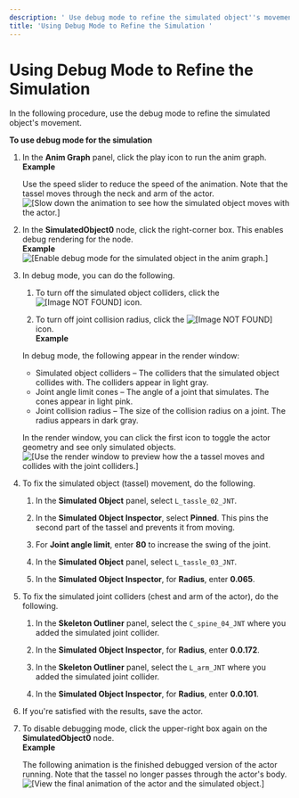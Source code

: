 ```yaml
---
description: ' Use debug mode to refine the simulated object''s movement in &ALYlong;. '
title: 'Using Debug Mode to Refine the Simulation '
---
```

# Using Debug Mode to Refine the Simulation<a name="refine-simulationg-using-debug-mode"></a>

In the following procedure, use the debug mode to refine the simulated object's movement\.

**To use debug mode for the simulation**

1. In the **Anim Graph** panel, click the play icon to run the anim graph\.   
**Example**  

   Use the speed slider to reduce the speed of the animation\. Note that the tassel moves through the neck and arm of the actor\.   
![\[Slow down the animation to see how the simulated object moves with the actor.\]](/images/userguide/actor-animation/simulated-objects-21.gif)

1. In the **SimulatedObject0** node, click the right\-corner box\. This enables debug rendering for the node\.  
**Example**    
![\[Enable debug mode for the simulated object in the anim graph.\]](/images/userguide/actor-animation/simulated-objects-19.gif)

1. In debug mode, you can do the following\.

   1. To turn off the simulated object colliders, click the ![\[Image NOT FOUND\]](/images/userguide/actor-animation/simulated-objects-20.png) icon\. 

   1. To turn off joint collision radius, click the ![\[Image NOT FOUND\]](/images/userguide/actor-animation/simulated-objects-5.png) icon\.  
**Example**  

   In debug mode, the following appear in the render window:
   + Simulated object colliders – The colliders that the simulated object collides with\. The colliders appear in light gray\.
   + Joint angle limit cones – The angle of a joint that simulates\. The cones appear in light pink\.
   + Joint collision radius – The size of the collision radius on a joint\. The radius appears in dark gray\.

    In the render window, you can click the first icon to toggle the actor geometry and see only simulated objects\.  
![\[Use the render window to preview how the a tassel moves and collides with the joint colliders.\]](/images/userguide/actor-animation/simulated-objects-22.gif)

1. To fix the simulated object \(tassel\) movement, do the following\.

   1. In the **Simulated Object** panel, select `L_tassle_02_JNT`\. 

   1. In the **Simulated Object Inspector**, select **Pinned**\. This pins the second part of the tassel and prevents it from moving\.

   1. For **Joint angle limit**, enter **80** to increase the swing of the joint\.

   1. In the **Simulated Object** panel, select `L_tassle_03_JNT`\.

   1. In the **Simulated Object Inspector**, for **Radius**, enter **0\.065**\.

1. To fix the simulated joint colliders \(chest and arm of the actor\), do the following\.

   1. In the **Skeleton Outliner** panel, select the `C_spine_04_JNT` where you added the simulated joint collider\. 

   1. In the **Simulated Object Inspector**, for **Radius**, enter **0\.0\.172**\.

   1. In the **Skeleton Outliner** panel, select the `L_arm_JNT` where you added the simulated joint collider\. 

   1. In the **Simulated Object Inspector**, for **Radius**, enter **0\.0\.101**\.

1. If you're satisfied with the results, save the actor\. 

1. To disable debugging mode, click the upper\-right box again on the **SimulatedObject0** node\.  
**Example**  

   The following animation is the finished debugged version of the actor running\. Note that the tassel no longer passes through the actor's body\.  
![\[View the final animation of the actor and the simulated object.\]](/images/userguide/simulated-objects-23.gif)